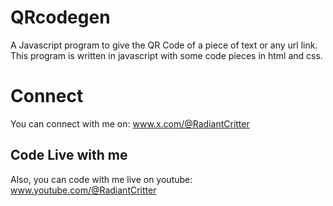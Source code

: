 # QRcodegen
A Javascript program to give the QR Code of a piece of text or any url link.
This program is written in javascript with some code pieces in html and css.

# Connect
You can connect with me on:
www.x.com/@RadiantCritter

## Code Live with me 
Also, you can code with me live on youtube:
www.youtube.com/@RadiantCritter

